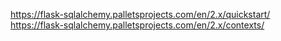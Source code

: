 https://flask-sqlalchemy.palletsprojects.com/en/2.x/quickstart/
https://flask-sqlalchemy.palletsprojects.com/en/2.x/contexts/